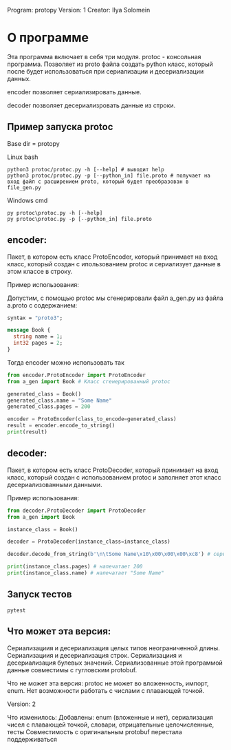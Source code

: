Program: protopy
Version: 1
Creator: Ilya Solomein

# О программе
Эта программа включает в себя три модуля. 
protoc - консольная программа. Позволяет из proto файла создать python класс, который после будет 
использоваться при сериализации и десериализации данных. 

encoder позволяет сериализировать данные.

decoder позволяет десериализровать данные из строки. 


## Пример запуска protoc

Base dir = protopy 

Linux bash
```shell script
python3 protoc/protoc.py -h [--help] # выводит help
python3 protoc/protoc.py -p [--python_in] file.proto # получает на вход файл с расширением proto, который будет преобразован в file_gen.py
```

Windows cmd
```shell script
py protoc\protoc.py -h [--help]
py protoc\protoc.py -p [--python_in] file.proto 
```

## encoder: 
Пакет, в котором есть класс ProtoEncoder, который принимает на вход класс, который создан с ипользованием protoc и 
сериализует данные в этом классе в строку.

Пример использования: 

Допустим, с помощью protoc мы сгенерировали файл a_gen.py из файла a.proto с содержанием: 
```proto
syntax = "proto3";

message Book {
  string name = 1;
  int32 pages = 2;
}
```

Тогда encoder можно использовать так
```python
from encoder.ProtoEncoder import ProtoEncoder
from a_gen import Book # Класс сгенерированный protoc

generated_class = Book()
generated_class.name = "Some Name"
generated_class.pages = 200

encoder = ProtoEncoder(class_to_encode=generated_class)
result = encoder.encode_to_string()
print(result)
```

## decoder: 
Пакет, в котором есть класс ProtoDecoder, который принимает на вход класс, который создан с использованием protoc и 
заполняет этот класс десериализованными данными.

Пример использования:

```python
from decoder.ProtoDecoder import ProtoDecoder
from a_gen import Book

instance_class = Book()

decoder = ProtoDecoder(instance_class=instance_class)

decoder.decode_from_string(b'\n\tSome Name\x10\x00\x00\x00\xc8') # сериализованные данные из прошлого примера

print(instance_class.pages) # напечатает 200
print(instance_class.name) # напечатает "Some Name"
```

## Запуск тестов
```shell
pytest
```

## Что может эта версия: 
Сериализациия и десериализация целых типов неограниченной длины. 
Сериализациия и десериализация строк.
Сериализациия и десериализация булевых значений. 
Сериализованные этой программой данные совместимы с гугловским protobuf. 

Что не может эта версия:
protoc не может во вложенность, импорт, enum. 
Нет возможности работать с числами с плавающей точкой. 

Version: 2

Что изменилось:
Добавлены: enum (вложенные и нет), сериализация чисел с плавающей точкой, словари, отрицательные целочисленные, тесты
Совместимость с оригинальным protobuf перестала поддерживаться
